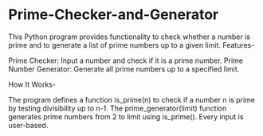 # Prime-Checker-and-Generator
This Python program provides functionality to check whether a number is prime and to generate a list of prime numbers up to a given limit.
Features-

Prime Checker: Input a number and check if it is a prime number.
Prime Number Generator: Generate all prime numbers up to a specified limit.

How It Works-

The program defines a function is_prime(n) to check if a number n is prime by testing divisibility up to n-1.
The prime_generator(limit) function generates prime numbers from 2 to limit using is_prime().
Every input is user-based.
